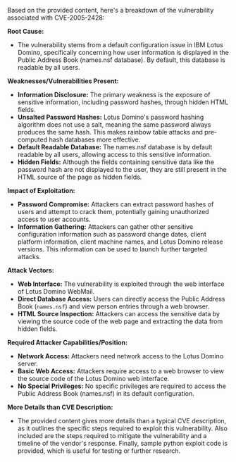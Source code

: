 Based on the provided content, here's a breakdown of the vulnerability associated with CVE-2005-2428:

**Root Cause:**

*   The vulnerability stems from a default configuration issue in IBM Lotus Domino, specifically concerning how user information is displayed in the Public Address Book (names.nsf database). By default, this database is readable by all users.

**Weaknesses/Vulnerabilities Present:**

*   **Information Disclosure:** The primary weakness is the exposure of sensitive information, including password hashes, through hidden HTML fields.
*   **Unsalted Password Hashes:** Lotus Domino's password hashing algorithm does not use a salt, meaning the same password always produces the same hash. This makes rainbow table attacks and pre-computed hash databases more effective.
*   **Default Readable Database:** The names.nsf database is by default readable by all users, allowing access to this sensitive information.
*   **Hidden Fields:** Although the fields containing sensitive data like the password hash are not displayed to the user, they are still present in the HTML source of the page as hidden fields.

**Impact of Exploitation:**

*   **Password Compromise:** Attackers can extract password hashes of users and attempt to crack them, potentially gaining unauthorized access to user accounts.
*   **Information Gathering:** Attackers can gather other sensitive configuration information such as password change dates, client platform information, client machine names, and Lotus Domino release versions. This information can be used to launch further targeted attacks.

**Attack Vectors:**

*   **Web Interface:** The vulnerability is exploited through the web interface of Lotus Domino WebMail.
*   **Direct Database Access:** Users can directly access the Public Address Book (`names.nsf`) and view person entries through a web browser.
*   **HTML Source Inspection:** Attackers can access the sensitive data by viewing the source code of the web page and extracting the data from hidden fields.

**Required Attacker Capabilities/Position:**

*   **Network Access:** Attackers need network access to the Lotus Domino server.
*   **Basic Web Access:** Attackers require access to a web browser to view the source code of the Lotus Domino web interface.
*   **No Special Privileges:** No specific privileges are required to access the Public Address Book (names.nsf) in its default configuration.

**More Details than CVE Description:**
* The provided content gives more details than a typical CVE description, as it outlines the specific steps required to exploit this vulnerability. Also included are the steps required to mitigate the vulnerability and a timeline of the vendor's response. Finally, sample python exploit code is provided, which is useful for testing or further research.